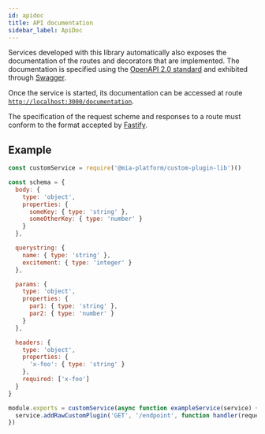```yaml
---
id: apidoc
title: API documentation
sidebar_label: ApiDoc
---
```

Services developed with this library automatically also exposes the documentation of the routes and decorators that
are implemented. The documentation is specified using the [OpenAPI 2.0 standard](https://swagger.io/specification/v2/)
and exhibited through [Swagger](https://swagger.io).

Once the service is started, its documentation can be accessed at
route [`http://localhost:3000/documentation`](http://localhost:3000/documentation). 

The specification of the request scheme
and responses to a route must conform to the format accepted by
[Fastify](https://www.fastify.io/docs/latest/Validation-and-Serialization).

## Example

```js
const customService = require('@mia-platform/custom-plugin-lib')()

const schema = {
  body: {
    type: 'object',
    properties: {
      someKey: { type: 'string' },
      someOtherKey: { type: 'number' }
    }
  },

  querystring: {
    name: { type: 'string' },
    excitement: { type: 'integer' }
  },

  params: {
    type: 'object',
    properties: {
      par1: { type: 'string' },
      par2: { type: 'number' }
    }
  },

  headers: {
    type: 'object',
    properties: {
      'x-foo': { type: 'string' }
    },
    required: ['x-foo']
  }
}

module.exports = customService(async function exampleService(service) {
  service.addRawCustomPlugin('GET', '/endpoint', function handler(request,reply) { ... }, schema)
})
```
